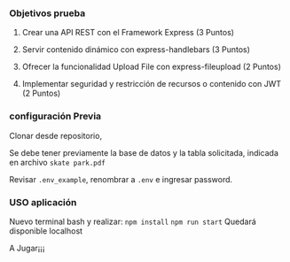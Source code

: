 ### Objetivos prueba

1. Crear una API REST con el Framework Express (3 Puntos)

2. Servir contenido dinámico con express-handlebars (3 Puntos)

3. Ofrecer la funcionalidad Upload File con express-fileupload (2 Puntos)

4. Implementar seguridad y restricción de recursos o contenido con JWT (2 Puntos)

### configuración Previa

Clonar desde repositorio,

Se debe tener previamente la base de datos y la tabla solicitada, indicada en archivo `skate park.pdf`

Revisar `.env_example`, renombrar a `.env` e ingresar password.

### USO aplicación
Nuevo terminal bash y realizar:
`npm install`
`npm run start`
Quedará disponible localhost

A Jugar¡¡¡
